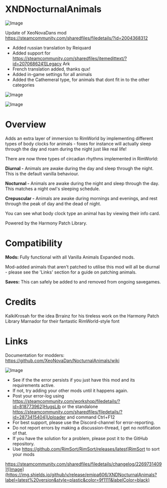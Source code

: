 # XNDNocturnalAnimals

![Image](https://i.imgur.com/buuPQel.png)

Update of XeoNovaDans mod
https://steamcommunity.com/sharedfiles/filedetails/?id=2004368312

- Added russian translation by Reiquard
- Added support for https://steamcommunity.com/sharedfiles/itemedittext/?id=2070686241]Legacy Ark
- French translation added, thanks qux!
- Added in-game settings for all animals
- Added the Cathemeral type, for animals that dont fit in to the other categories

![Image](https://i.imgur.com/pufA0kM.png)

	
![Image](https://i.imgur.com/Z4GOv8H.png)

# **Overview**

Adds an extra layer of immersion to RimWorld by implementing different types of body clocks for animals - foxes for instance will actually sleep through the day and roam during the night just like real life!

There are now three types of circadian rhythms implemented in RimWorld:

**Diurnal -** Animals are awake during the day and sleep through the night. This is the default vanilla behaviour.

**Nocturnal -** Animals are awake during the night and sleep through the day. This matches a night owl's sleeping schedule.

**Crepuscular -** Animals are awake during mornings and evenings, and rest through the peak of day and the dead of night.

You can see what body clock type an animal has by viewing their info card. 

Powered by the Harmony Patch Library.

# **Compatibility**

**Mods:**
Fully functional with all Vanilla Animals Expanded mods.

Mod-added animals that aren't patched to utilise this mod will all be diurnal - please see the 'Links' section for a guide on patching animals.

**Saves:**
This can safely be added to and removed from ongoing savegames.

# **Credits**

KalkiKrosah for the idea
Brrainz for his tireless work on the Harmony Patch Library
Marnador for their fantastic RimWorld-style font

# **Links**

Documentation for modders: https://github.com/XeoNovaDan/NocturnalAnimals/wiki

![Image](https://i.imgur.com/PwoNOj4.png)



-  See if the the error persists if you just have this mod and its requirements active.
-  If not, try adding your other mods until it happens again.
-  Post your error-log using https://steamcommunity.com/workshop/filedetails/?id=818773962]HugsLib or the standalone https://steamcommunity.com/sharedfiles/filedetails/?id=2873415404]Uploader and command Ctrl+F12
-  For best support, please use the Discord-channel for error-reporting.
-  Do not report errors by making a discussion-thread, I get no notification of that.
-  If you have the solution for a problem, please post it to the GitHub repository.
-  Use https://github.com/RimSort/RimSort/releases/latest]RimSort to sort your mods



https://steamcommunity.com/sharedfiles/filedetails/changelog/2269731409]![Image](https://img.shields.io/github/v/release/emipa606/XNDNocturnalAnimals?label=latest%20version&style=plastic&color=9f1111&labelColor=black)

